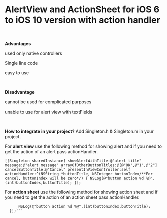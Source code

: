 # AlertView and ActionSheet for iOS 6 to iOS 10 version with action handler


<title>AlertView and ActionSheet for iOS 6 to iOS 10 version with action handler</title>

<br>

 <B>Advantages</B>

 used only native controllers

 Single line code

 easy to use

<br>

 <B>Disadvantage</B>

 cannot be used for complicated purposes

 unable to use for alert view with textFields

<br>

 <B>How to integrate in your project?</B>
Add Singleton.h & Singleton.m in your project. 

For <b>alert view</b> use the following method for showing alert and if you need to get the action of an alert pass actionHandler.

``[[Singleton sharedInstance] showAlertWithTitle:@"alert title" message:@"alert message" arrayOfOtherButtonTitles:@[@"OK",@"1",@"2"] cancelButtonTitle:@"Cancel" presentInViewController:self actionHandler:^(NSString *buttonTitle, NSInteger buttonIndex/**For cancel, buttonIndex will be zero*/) {
        NSLog(@"button action %d %@",(int)buttonIndex,buttonTitle);
    }];``


For <b>action sheet</b> use the following method for showing action sheet and if you need to get the action of an action sheet pass actionHandler.

```[[Singleton sharedInstance] showActionSheetWithTitle:@"action title" arrayOfOtherButtonTitles:@[@"OK"] cancelButtonTitle:@"cancel" presentInViewController:self actionHandler:^(NSString * _Nonnull buttonTitle, NSInteger buttonIndex) {
      NSLog(@"button action %d %@",(int)buttonIndex,buttonTitle);
  }];```
